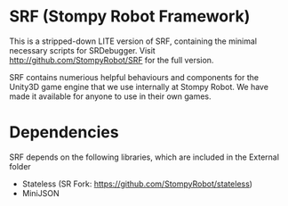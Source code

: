 SRF (Stompy Robot Framework)
===

This is a stripped-down LITE version of SRF, containing the minimal necessary scripts for SRDebugger. Visit http://github.com/StompyRobot/SRF for the full version.


SRF contains numerious helpful behaviours and components for the Unity3D game engine that we use internally at Stompy Robot. We have made it available for anyone to use in their own games.

Dependencies
==
SRF depends on the following libraries, which are included in the External folder
* Stateless (SR Fork: https://github.com/StompyRobot/stateless)
* MiniJSON